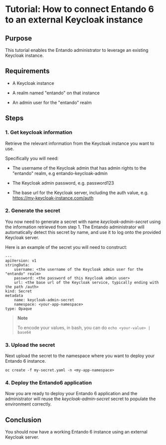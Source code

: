 # Tutorial: How to connect Entando 6 to an external Keycloak instance

## Purpose

This tutorial enables the Entando administrator to leverage an existing
Keycloak instance.

## Requirements

-   A Keycloak instance

-   A realm named "entando" on that instance

-   An admin user for the "entando" realm

## Steps

### 1. Get keycloak information

Retrieve the relevant information from the Keycloak instance you want to
use.

Specifically you will need:

-   The username of the Keycloak admin that has admin rights to the
    "entando" realm, e.g entando-keycloak-admin

-   The Keycloak admin password, e.g. password123

-   The base url for the Keycloak server, including the auth value, e.g.
    <https://my-keycloak-instance.com/auth>

### 2. Generate the secret

You now need to generate a secret with name *keycloak-admin-secret*
using the information retrieved from step 1. The Entando administrator
will automatically detect this secret by name, and use it to log onto
the provided Keycloak server.

Here is an example of the secret you will need to construct:

    ---
    apiVersion: v1
    stringData:
        username: <the username of the Keycloak admin user for the "entando" realm>
        password: <the password of this Keycloak admin user>
        url: <the base url of the Keycloak service, typically ending with the path /auth>
    kind: Secret
    metadata
        name: keycloak-admin-secret
        namespace: <your-app-namespace>
    type: Opaque

> **Note**
>
> To encode your values, in bash, you can do
> `echo <your-value> | base64`

### 3. Upload the secret

Next upload the secret to the namespace where you want to deploy your
Entando 6 instance.

    oc create -f my-secret.yaml -n <my-app-namespace>

### 4. Deploy the Entando6 application

Now you are ready to deploy your Entando 6 application and the
administrator will reuse the *keycloak-admin-secret* secret to populate
the environment correctly.

## Conclusion

You should now have a working Entando 6 instance using an external
Keycloak server.

